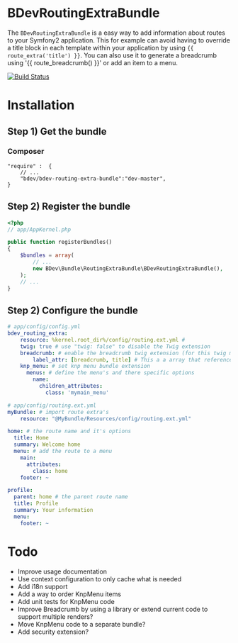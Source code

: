BDevRoutingExtraBundle
=============

The `BDevRoutingExtraBundle` is a easy way to add information about routes to your Symfony2 application.
This for example can avoid having to override a title block in each template within your application by using `{{ route_extra('title') }}`.
You can also use it to generate a breadcrumb using '{{ route_breadcrumb() }}' or add an item to a menu.

[![Build Status](https://travis-ci.org/boltconcepts/BDevRoutingExtraBundle.png)](https://travis-ci.org/boltconcepts/BDevRoutingExtraBundle)

Installation
=============

Step 1) Get the bundle
-------------

### Composer
```
"require" :  {
    // ...
    "bdev/bdev-routing-extra-bundle":"dev-master",
}
```

Step 2) Register the bundle
-------------
```php
<?php
// app/AppKernel.php

public function registerBundles()
{
    $bundles = array(
        // ...
        new BDev\Bundle\RoutingExtraBundle\BDevRoutingExtraBundle(),
    );
    // ...
}
```

Step 2) Configure the bundle
-------------
```yaml
# app/config/config.yml
bdev_routing_extra:
    resource: %kernel.root_dir%/config/routing.ext.yml #
    twig: true # use "twig: false" to disable the Twig extension
    breadcrumb: # enable the breadcrumb twig extension (for this twig must be enabled)
        label_attr: [breadcrumb, title] # This a a array that references to the options set per route
    knp_menu: # set knp menu bundle extension
      menus: # define the menu's and there specific options
        name:
          children_attributes:
            class: 'mymain_menu'
```

```yaml
# app/config/routing.ext.yml
myBundle: # import route extra's
    resource: "@MyBundle/Resources/config/routing.ext.yml"

home: # the route name and it's options
  title: Home
  summary: Welcome home
  menu: # add the route to a menu
    main:
      attributes:
        class: home
    footer: ~

profile:
  parent: home # the parent route name
  title: Profile
  summary: Your information
  menu:
    footer: ~
```


Todo
=============

- Improve usage documentation
- Use context configuration to only cache what is needed
- Add i18n support
- Add a way to order KnpMenu items
- Add unit tests for KnpMenu code
- Improve Breadcrumb by using a library or extend current code to support multiple renders?
- Move KnpMenu code to a separate bundle?
- Add security extension?
